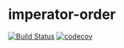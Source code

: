 # imperator-order

[![Build Status](https://www.travis-ci.com/Starrier/imperator-order.svg?branch=master)](https://www.travis-ci.com/Starrier/imperator-order)
[![codecov](https://codecov.io/gh/Starrier/imperator-order/branch/master/graph/badge.svg?token=xmCIIsPT0I)](https://codecov.io/gh/Starrier/imperator-order)
